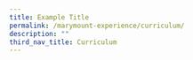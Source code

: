 ```yaml
---
title: Example Title
permalink: /marymount-experience/curriculum/
description: ""
third_nav_title: Curriculum
---
```

